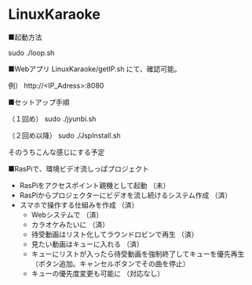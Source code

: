 # LinuxKaraoke

■起動方法

sudo ./loop.sh

■Webアプリ
LinuxKaraoke/getIP.sh にて、確認可能。

例）
http://<IP_Adress>:8080

■セットアップ手順

（１回め）
sudo ./jyunbi.sh

（２回め以降）
sudo ./JspInstall.sh


そのうちこんな感じにする予定

■RasPiで、環境ビデオ流しっぱプロジェクト

- RasPiをアクセスポイント親機として起動 （未）
- RasPiからプロジェクターにビデオを流し続けるシステム作成 （済）
- スマホで操作する仕組みを作成 （済）
    - Webシステムで （済）
    - カラオケみたいに （済）
    - 待受動画はリスト化してラウンドロビンで再生 （済）
    - 見たい動画はキューに入れる （済）
    - キューにリストが入ったら待受動画を強制終了してキューを優先再生 （ボタン追加。キャンセルボタンでその曲を停止）
    - キューの優先度変更も可能に （対応なし）
